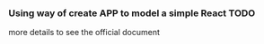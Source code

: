 ### Using way of create APP to model a simple React TODO

more details to see the official document 